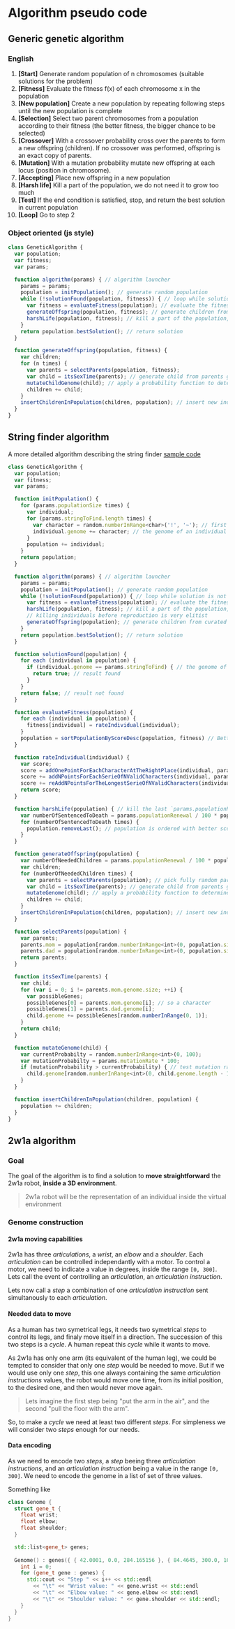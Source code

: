 # Algorithm pseudo code

## Generic genetic algorithm
### English
1. __[Start]__ Generate random population of n chromosomes (suitable solutions for the problem)
2. __[Fitness]__ Evaluate the fitness f(x) of each chromosome x in the population
3. __[New population]__ Create a new population by repeating following steps until the new population is complete
  1. __[Selection]__ Select two parent chromosomes from a population according to their fitness (the better fitness, the bigger chance to be selected)
  2. __[Crossover]__ With a crossover probability cross over the parents to form a new offspring (children). If no crossover was performed, offspring is an exact copy of parents.
  3. __[Mutation]__ With a mutation probability mutate new offspring at each locus (position in chromosome).
  4. __[Accepting]__ Place new offspring in a new population
4. __[Harsh life]__ Kill a part of the population, we do not need it to grow too much
5. __[Test]__ If the end condition is satisfied, stop, and return the best solution in current population
6. __[Loop]__ Go to step 2

### Object oriented (js style)
```js
class GeneticAlgorithm {
  var population;
  var fitness;
  var params;

  function algorithm(params) { // algorithm launcher
    params = params;
    population = initPopulation(); // generate random population
    while (!solutionFound(population, fitness)) { // loop while solution is not found
      var fitness = evaluateFitness(population); // evaluate the fitness, give a mark to an individual, from its genome's potential
      generateOffspring(population, fitness); // generate children from population
      harshLife(population, fitness); // kill a part of the population, we do not need it to grow too much
    }
    return population.bestSolution(); // return solution
  }

  function generateOffspring(population, fitness) {
    var children;
    for (n times) {
      var parents = selectParents(population, fitness);
      var child = itsSexTime(parents); // generate child from parents genome
      mutateChildGenome(child); // apply a probability function to determine if some genes will mutate 
      children += child;
    }
    insertChildrenInPopulation(children, population); // insert new individuals
  }
}
```

## String finder algorithm
A more detailed algorithm describing the string finder [sample code](../sample_code/genetic_algo_cpp/GeneticAlgo.cpp)

```js
class GeneticAlgorithm {
  var population;
  var fitness;
  var params;

  function initPopulation() {
    for (params.populationSize times) {
      var individual;
      for (params.stringToFind.length times) {
        var character = random.numberInRange<char>('!', '~'); // first and last ascii printable characters
        individual.genome += character; // the genome of an individual is literally a string
      }
      population += individual;
    }
    return population;
  }

  function algorithm(params) { // algorithm launcher
    params = params;
    population = initPopulation(); // generate random population
    while (!solutionFound(population)) { // loop while solution is not found
      var fitness = evaluateFitness(population); // evaluate the fitness, give a mark to an individual, from its genome's potential
      harshLife(population, fitness); // kill a part of the population, we do not need it to grow too much
      // killing individuals before reproduction is very elitist 
      generateOffspring(population); // generate children from curated population
    }
    return population.bestSolution(); // return solution
  }

  function solutionFound(population) {
    for each (individual in population) {
      if (individual.genome == params.stringToFind) { // the genome of an individual is literally a string
        return true; // result found
      }
    }
    return false; // result not found
  }

  function evaluateFitness(population) {
    for each (individual in population) {
      fitness[individual] = rateIndividual(individual);
    }
    population = sortPopulationByScoreDesc(population, fitness) // Better scores first
  }

  function rateIndividual(individual) {
    var score;
    score = addOnePointForEachCharacterAtTheRightPlace(individual, params.stringToFind);
    score += addNPointsForEachSerieOfNValidCharacters(individual, params.stringToFind); // a serie is valid if >= 2 characters
    score += reAddNPointsForTheLongestSerieOfNValidCharacters(individual, params.stringToFind);
    return score;
  }

  function harshLife(population) { // kill the last `params.populationRenewal` percents of the population
    var numberOfSentencedToDeath = params.populationRenewal / 100 * population.size;
    for (numberOfSentencedToDeath times) {
      population.removeLast(); // population is ordered with better scores first
    }
  }

  function generateOffspring(population) {
    var numberOfNeededChildren = params.populationRenewal / 100 * population.size;
    var children;
    for (numberOfNeededChildren times) {
      var parents = selectParents(population); // pick fully random parents from population
      var child = itsSexTime(parents); // generate child from parents genome
      mutateGenome(child); // apply a probability function to determine if some genes will mutate 
      children += child;
    }
    insertChildrenInPopulation(children, population); // insert new individuals
  }

  function selectParents(population) {
    var parents;
    parents.mom = population[random.numberInRange<int>(0, population.size - 1)];
    parents.dad = population[random.numberInRange<int>(0, population.size - 1)];
    return parents;
  }

  function itsSexTime(parents) {
    var child;
    for (var i = 0; i != parents.mom.genome.size; ++i) {
      var possibleGenes;
      possibleGenes[0] = parents.mom.genome[i]; // so a character
      possibleGenes[1] = parents.dad.genome[i];
      child.genome += possibleGenes[random.numberInRange(0, 1)];
    }
    return child;
  }

  function mutateGenome(child) {
    var currentProbabilty = random.numberInRange<int>(0, 100);
    var mutationProbabilty = params.mutationRate * 100;
    if (mutationProbability > currentProbability) { // test mutation rate probability in reality
      child.genome[random.numberInRange<int>(0, child.genome.length - 1)] = random.numberInRange<char>('!', '~');
    }
  }

  function insertChildrenInPopulation(children, population) {
    population += children;
  }
}
```

## 2w1a algorithm
### Goal
The goal of the algorithm is to find a solution to __move straightforward__ the 2w1a robot, __inside a 3D environment__.

> 2w1a robot will be the representation of an individual inside the virtual environment

### Genome construction
#### 2w1a moving capabilities
2w1a has three *articulations*, a *wrist*, an *elbow* and a *shoulder*. Each *articulation* can be controlled independantly with a motor. To control a motor, we need to indicate a value in degrees, inside the range `[0, 300]`. Lets call the event of controlling an *articulation*, an *articulation instruction*.

Lets now call a *step* a combination of one *articulation instruction* sent simultanously to each *articulation*.

#### Needed data to move
As a human has two symetrical legs, it needs two symetrical *steps* to control its legs, and finaly move itself in a direction. The succession of this two steps is a *cycle*. A human repeat this *cycle* while it wants to move.

As 2w1a has only one arm (its equivalent of the human leg), we could be tempted to consider that only one *step* would be needed to move. But if we would use only one *step*, this one always containing the same *articulation instructions* values, the robot would move one time, from its initial position, to the desired one, and then would never move again.

> Lets imagine the first step being "put the arm in the air", and the second "pull the floor with the arm".

So, to make a *cycle* we need at least two different *steps*. For simpleness we will consider two *steps* enough for our needs.

#### Data encoding
As we need to encode two *steps*, a *step* beeing three *articulation instructions*, and an *articulation instruction* being a value in the range `[0, 300]`. We need to encode the genome in a list of set of three values.

Something like
```c++
class Genome {
  struct gene_t {
    float wrist;
    float elbow;
    float shoulder;
  }

  std::list<gene_t> genes;
  
  Genome() : genes({ { 42.0001, 0.0, 284.165156 }, { 84.4645, 300.0, 10.1010 } }) {
    int i = 0;
    for (gene_t gene : genes) {
      std::cout << "Step " << i++ << std::endl
        << "\t" << "Wrist value: " << gene.wrist << std::endl
        << "\t" << "Elbow value: " << gene.elbow << std::endl
        << "\t" << "Shoulder value: " << gene.shoulder << std::endl;
    }
  }
}
```
